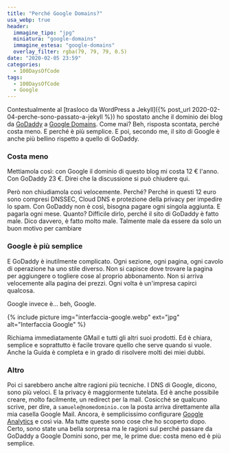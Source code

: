 ```yaml
---
title: "Perché Google Domains?"
usa_webp: true
header:
  immagine_tipo: "jpg"
  miniatura: "google-domains"
  immagine_estesa: "google-domains"
  overlay_filter: rgba(79, 79, 79, 0.5)
date: "2020-02-05 23:59"
categories:
  - 100DaysOfCode
tags:
  - 100DaysOfCode
  - Google
---
```


Contestualmente al [trasloco da WordPress a Jekyll]({% post_url 2020-02-04-perche-sono-passato-a-jekyll %}) ho spostato anche il dominio dei blog da [GoDaddy](https://it.godaddy.com/) a [Google Domains](https://domains.google/). Come mai? Beh, risposta scontata, perché costa meno. E perché è più semplice. E poi, secondo me, il sito di Google è anche più bellino rispetto a quello di GoDaddy.

### Costa meno

Mettiamola così: con Google il dominio di questo blog mi costa 12 € l'anno. Con GoDaddy 23 €. Direi che la discussione si può chiudere qui.

Però non chiudiamola così velocemente. Perché? Perché in questi 12 euro sono compresi DNSSEC, Cloud DNS e protezione della privacy per impedire lo spam. Con GoDaddy non è così, bisogna pagare ogni singola aggiunta. E pagarla ogni mese. Quanto? Difficile dirlo, perché il sito di GoDaddy è fatto male. Dico davvero, è fatto molto male. Talmente male da essere da solo un buon motivo per cambiare

### Google è più semplice

E GoDaddy è inutilmente complicato. Ogni sezione, ogni pagina, ogni cavolo di operazione ha uno stile diverso. Non si capisce dove trovare la pagina per aggiungere o togliere cose al proprio abbonamento. Non si arriva velocemente alla pagina dei prezzi. Ogni volta è un'impresa capirci qualcosa.

Google invece è... beh, Google.

{% include picture img="interfaccia-google.webp" ext="jpg" alt="Interfaccia Google" %}

Richiama immediatamente GMail e tutti gli altri suoi prodotti. Ed è chiara, semplice e soprattutto è facile trovare quello che serve quando si vuole. Anche la Guida è completa e in grado di risolvere molti dei miei dubbi.

### Altro

Poi ci sarebbero anche altre ragioni più tecniche. I DNS di Google, dicono, sono più veloci. E la privacy è maggiormente tutelata. Ed è anche possibile creare, molto facilmente, un redirect per la mail. Cosicché se qualcuno scrive, per dire, a `samuele@nomedominio.com` la posta arriva direttamente alla mia casella Google Mail. Ancora, è semplicissimo configurare [Google Analytics](https://analytics.google.com/) e così via. Ma tutte queste sono cose che ho scoperto dopo. Certo, sono state una bella sorpresa ma le ragioni sul perché passare da GoDaddy a Google Domini sono, per me, le prime due: costa meno ed è più semplice.
